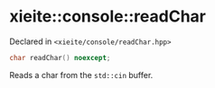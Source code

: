 # xieite::console::readChar
Declared in `<xieite/console/readChar.hpp>`
```cpp
char readChar() noexcept;
```
Reads a char from the `std::cin` buffer.
